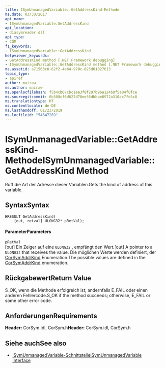 ```yaml
---
title: ISymUnmanagedVariable::GetAddressKind-Methode
ms.date: 03/30/2017
api_name:
- ISymUnmanagedVariable.GetAddressKind
api_location:
- diasymreader.dll
api_type:
- COM
f1_keywords:
- ISymUnmanagedVariable::GetAddressKind
helpviewer_keywords:
- GetAddressKind method [.NET Framework debugging]
- ISymUnmanagedVariable::GetAddressKind method [.NET Framework debugging]
ms.assetid: a71563c0-62f2-4eb4-970c-825d61827613
topic_type:
- apiref
author: mairaw
ms.author: mairaw
ms.openlocfilehash: f5b4cb07cbc1ea3f8f297b96a124b8f5a04f0fce
ms.sourcegitcommit: 6b308cf6d627d78ee36dbbae8972a310ac7fd6c8
ms.translationtype: MT
ms.contentlocale: de-DE
ms.lasthandoff: 01/23/2019
ms.locfileid: "54647269"
---
```

# <a name="isymunmanagedvariablegetaddresskind-method"></a><span data-ttu-id="010eb-102">ISymUnmanagedVariable::GetAddressKind-Methode</span><span class="sxs-lookup"><span data-stu-id="010eb-102">ISymUnmanagedVariable::GetAddressKind Method</span></span>
<span data-ttu-id="010eb-103">Ruft die Art der Adresse dieser Variablen.</span><span class="sxs-lookup"><span data-stu-id="010eb-103">Gets the kind of address of this variable.</span></span>  
  
## <a name="syntax"></a><span data-ttu-id="010eb-104">Syntax</span><span class="sxs-lookup"><span data-stu-id="010eb-104">Syntax</span></span>  
  
```  
HRESULT GetAddressKind(  
    [out, retval] ULONG32* pRetVal);  
```  
  
#### <a name="parameters"></a><span data-ttu-id="010eb-105">Parameter</span><span class="sxs-lookup"><span data-stu-id="010eb-105">Parameters</span></span>  
 `pRetVal`  
 <span data-ttu-id="010eb-106">[out] Ein Zeiger auf eine `ULONG32` , empfängt den Wert.</span><span class="sxs-lookup"><span data-stu-id="010eb-106">[out] A pointer to a `ULONG32` that receives the value.</span></span> <span data-ttu-id="010eb-107">Die möglichen Werte werden definiert, der [CorSymAddrKind](../../../../docs/framework/unmanaged-api/diagnostics/corsymaddrkind-enumeration.md) Enumeration.</span><span class="sxs-lookup"><span data-stu-id="010eb-107">The possible values are defined in the [CorSymAddrKind](../../../../docs/framework/unmanaged-api/diagnostics/corsymaddrkind-enumeration.md) enumeration.</span></span>  
  
## <a name="return-value"></a><span data-ttu-id="010eb-108">Rückgabewert</span><span class="sxs-lookup"><span data-stu-id="010eb-108">Return Value</span></span>  
 <span data-ttu-id="010eb-109">S_OK, wenn die Methode erfolgreich ist; andernfalls E_FAIL oder einen anderen Fehlercode.</span><span class="sxs-lookup"><span data-stu-id="010eb-109">S_OK if the method succeeds; otherwise, E_FAIL or some other error code.</span></span>  
  
## <a name="requirements"></a><span data-ttu-id="010eb-110">Anforderungen</span><span class="sxs-lookup"><span data-stu-id="010eb-110">Requirements</span></span>  
 <span data-ttu-id="010eb-111">**Header:** CorSym.idl, CorSym.h</span><span class="sxs-lookup"><span data-stu-id="010eb-111">**Header:** CorSym.idl, CorSym.h</span></span>  
  
## <a name="see-also"></a><span data-ttu-id="010eb-112">Siehe auch</span><span class="sxs-lookup"><span data-stu-id="010eb-112">See also</span></span>
- [<span data-ttu-id="010eb-113">ISymUnmanagedVariable-Schnittstelle</span><span class="sxs-lookup"><span data-stu-id="010eb-113">ISymUnmanagedVariable Interface</span></span>](../../../../docs/framework/unmanaged-api/diagnostics/isymunmanagedvariable-interface.md)

